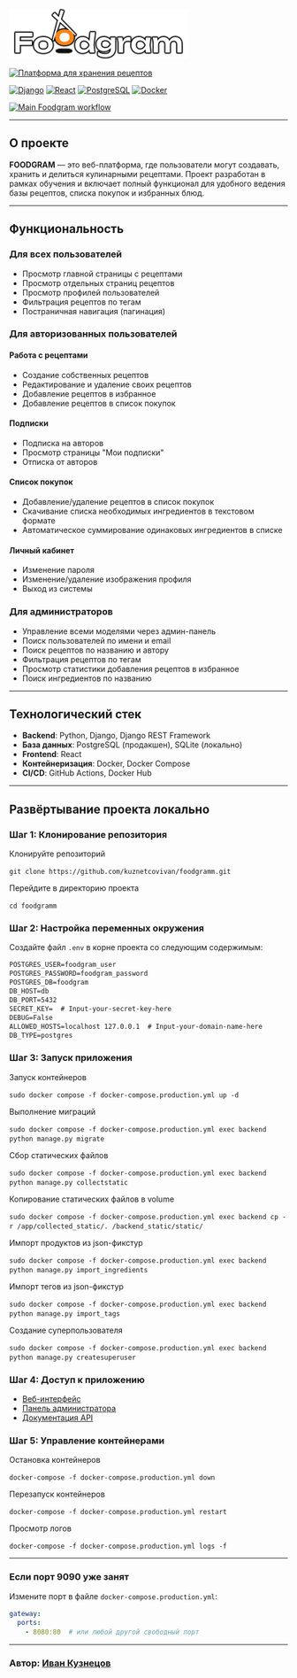 ![Платформа для хранения рецептов](frontend/src/images/logo.png)

[![Платформа для хранения рецептов](https://img.shields.io/badge/Платформа%20для%20хранения%20рецептов-FF9900?style=for-the-badge)](http://food-gram.hopto.org)

[![Django](https://img.shields.io/badge/Django-3.2-green)](https://www.djangoproject.com/)
[![React](https://img.shields.io/badge/React-18-blue)](https://reactjs.org/)
[![PostgreSQL](https://img.shields.io/badge/PostgreSQL-13-blue)](https://www.postgresql.org/)
[![Docker](https://img.shields.io/badge/Docker-20.10-blue)](https://www.docker.com/)

[![Main Foodgram workflow](https://github.com/KuznetcovIvan/foodgram/actions/workflows/main.yml/badge.svg)](https://github.com/KuznetcovIvan/foodgram/actions/workflows/main.yml)

---

## О проекте
**FOODGRAM** — это веб-платформа, где пользователи могут создавать, хранить и делиться кулинарными рецептами. Проект разработан в рамках обучения и включает полный функционал для удобного ведения базы рецептов, списка покупок и избранных блюд.

---

## Функциональность

### Для всех пользователей
- Просмотр главной страницы с рецептами
- Просмотр отдельных страниц рецептов
- Просмотр профилей пользователей
- Фильтрация рецептов по тегам
- Постраничная навигация (пагинация)

### Для авторизованных пользователей
#### Работа с рецептами
- Создание собственных рецептов
- Редактирование и удаление своих рецептов
- Добавление рецептов в избранное
- Добавление рецептов в список покупок

#### Подписки
- Подписка на авторов
- Просмотр страницы "Мои подписки"
- Отписка от авторов

#### Список покупок
- Добавление/удаление рецептов в список покупок
- Скачивание списка необходимых ингредиентов в текстовом формате
- Автоматическое суммирование одинаковых ингредиентов в списке

#### Личный кабинет
- Изменение пароля
- Изменение/удаление изображения профиля
- Выход из системы

### Для администраторов
- Управление всеми моделями через админ-панель
- Поиск пользователей по имени и email
- Поиск рецептов по названию и автору
- Фильтрация рецептов по тегам
- Просмотр статистики добавления рецептов в избранное
- Поиск ингредиентов по названию

---

## Технологический стек
- **Backend**: Python, Django, Django REST Framework  
- **База данных**: PostgreSQL (продакшен), SQLite (локально)  
- **Frontend**: React  
- **Контейнеризация**: Docker, Docker Compose  
- **CI/CD**: GitHub Actions, Docker Hub  

---

## Развёртывание проекта локально

### Шаг 1: Клонирование репозитория

Клонируйте репозиторий

`git clone https://github.com/kuznetcovivan/foodgramm.git`

Перейдите в директорию проекта

`cd foodgramm`


### Шаг 2: Настройка переменных окружения
Создайте файл `.env` в корне проекта со следующим содержимым:
```
POSTGRES_USER=foodgram_user
POSTGRES_PASSWORD=foodgram_password
POSTGRES_DB=foodgram
DB_HOST=db
DB_PORT=5432
SECRET_KEY=  # Input-your-secret-key-here
DEBUG=False
ALLOWED_HOSTS=localhost 127.0.0.1  # Input-your-domain-name-here
DB_TYPE=postgres
```

### Шаг 3: Запуск приложения

Запуск контейнеров

`sudo docker compose -f docker-compose.production.yml up -d`

Выполнение миграций

`sudo docker compose -f docker-compose.production.yml exec backend python manage.py migrate`

Сбор статических файлов

`sudo docker compose -f docker-compose.production.yml exec backend python manage.py collectstatic`

Копирование статических файлов в volume

`sudo docker compose -f docker-compose.production.yml exec backend cp -r /app/collected_static/. /backend_static/static/`

Импорт продуктов из json-фикстур

`sudo docker compose -f docker-compose.production.yml exec backend python manage.py import_ingredients`

Импорт тегов из json-фикстур

`sudo docker compose -f docker-compose.production.yml exec backend python manage.py import_tags`

Создание суперпользователя 

`sudo docker compose -f docker-compose.production.yml exec backend python manage.py createsuperuser`

### Шаг 4: Доступ к приложению
- [Веб-интерфейс](http://localhost:9090)
- [Панель администратора](http://localhost:9090/admin/)
- [Документация API](http://localhost:9090/api/docs/)

### Шаг 5: Управление контейнерами
Остановка контейнеров

`docker-compose -f docker-compose.production.yml down`

Перезапуск контейнеров

`docker-compose -f docker-compose.production.yml restart`

Просмотр логов

`docker-compose -f docker-compose.production.yml logs -f`

---
### Если порт 9090 уже занят
Измените порт в файле `docker-compose.production.yml`:
```yaml
gateway:
  ports:
    - 8080:80  # или любой другой свободный порт
```
---
### Автор: [Иван Кузнецов](https://github.com/KuznetcovIvan)
